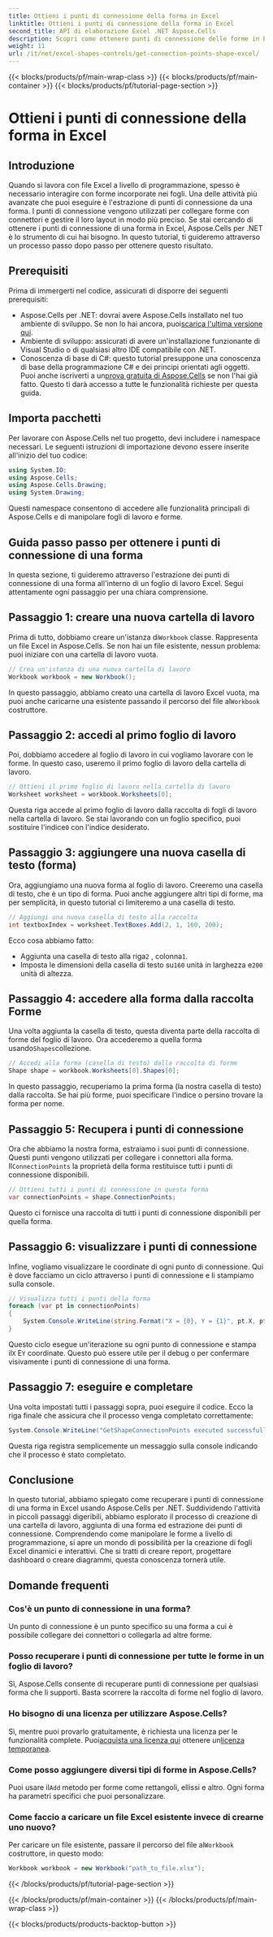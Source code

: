 ```yaml
---
title: Ottieni i punti di connessione della forma in Excel
linktitle: Ottieni i punti di connessione della forma in Excel
second_title: API di elaborazione Excel .NET Aspose.Cells
description: Scopri come ottenere punti di connessione delle forme in Excel con Aspose.Cells per .NET. Segui la nostra guida passo passo per estrarre e visualizzare facilmente i punti delle forme a livello di programmazione.
weight: 11
url: /it/net/excel-shapes-controls/get-connection-points-shape-excel/
---
```


{{< blocks/products/pf/main-wrap-class >}}
{{< blocks/products/pf/main-container >}}
{{< blocks/products/pf/tutorial-page-section >}}

# Ottieni i punti di connessione della forma in Excel

## Introduzione
Quando si lavora con file Excel a livello di programmazione, spesso è necessario interagire con forme incorporate nei fogli. Una delle attività più avanzate che puoi eseguire è l'estrazione di punti di connessione da una forma. I punti di connessione vengono utilizzati per collegare forme con connettori e gestire il loro layout in modo più preciso. Se stai cercando di ottenere i punti di connessione di una forma in Excel, Aspose.Cells per .NET è lo strumento di cui hai bisogno. In questo tutorial, ti guideremo attraverso un processo passo dopo passo per ottenere questo risultato.
## Prerequisiti
Prima di immergerti nel codice, assicurati di disporre dei seguenti prerequisiti:
- Aspose.Cells per .NET: dovrai avere Aspose.Cells installato nel tuo ambiente di sviluppo. Se non lo hai ancora, puoi[scarica l'ultima versione qui](https://releases.aspose.com/cells/net/).
- Ambiente di sviluppo: assicurati di avere un'installazione funzionante di Visual Studio o di qualsiasi altro IDE compatibile con .NET.
- Conoscenza di base di C#: questo tutorial presuppone una conoscenza di base della programmazione C# e dei principi orientati agli oggetti.
 Puoi anche iscriverti a un[prova gratuita di Aspose.Cells](https://releases.aspose.com/) se non l'hai già fatto. Questo ti darà accesso a tutte le funzionalità richieste per questa guida.

## Importa pacchetti
Per lavorare con Aspose.Cells nel tuo progetto, devi includere i namespace necessari. Le seguenti istruzioni di importazione devono essere inserite all'inizio del tuo codice:
```csharp
using System.IO;
using Aspose.Cells;
using Aspose.Cells.Drawing;
using System.Drawing;
```
Questi namespace consentono di accedere alle funzionalità principali di Aspose.Cells e di manipolare fogli di lavoro e forme.

## Guida passo passo per ottenere i punti di connessione di una forma
In questa sezione, ti guideremo attraverso l'estrazione dei punti di connessione di una forma all'interno di un foglio di lavoro Excel. Segui attentamente ogni passaggio per una chiara comprensione.
## Passaggio 1: creare una nuova cartella di lavoro
 Prima di tutto, dobbiamo creare un'istanza di`Workbook` classe. Rappresenta un file Excel in Aspose.Cells. Se non hai un file esistente, nessun problema: puoi iniziare con una cartella di lavoro vuota.
```csharp
// Crea un'istanza di una nuova cartella di lavoro
Workbook workbook = new Workbook();
```
 In questo passaggio, abbiamo creato una cartella di lavoro Excel vuota, ma puoi anche caricarne una esistente passando il percorso del file al`Workbook` costruttore.
## Passaggio 2: accedi al primo foglio di lavoro
Poi, dobbiamo accedere al foglio di lavoro in cui vogliamo lavorare con le forme. In questo caso, useremo il primo foglio di lavoro della cartella di lavoro.
```csharp
// Ottieni il primo foglio di lavoro nella cartella di lavoro
Worksheet worksheet = workbook.Worksheets[0];
```
 Questa riga accede al primo foglio di lavoro dalla raccolta di fogli di lavoro nella cartella di lavoro. Se stai lavorando con un foglio specifico, puoi sostituire l'indice`0` con l'indice desiderato.
## Passaggio 3: aggiungere una nuova casella di testo (forma)
Ora, aggiungiamo una nuova forma al foglio di lavoro. Creeremo una casella di testo, che è un tipo di forma. Puoi anche aggiungere altri tipi di forme, ma per semplicità, in questo tutorial ci limiteremo a una casella di testo.
```csharp
// Aggiungi una nuova casella di testo alla raccolta
int textboxIndex = worksheet.TextBoxes.Add(2, 1, 160, 200);
```
Ecco cosa abbiamo fatto:
-  Aggiunta una casella di testo alla riga`2` , colonna`1`.
-  Imposta le dimensioni della casella di testo su`160` unità in larghezza e`200` unità di altezza.
## Passaggio 4: accedere alla forma dalla raccolta Forme
 Una volta aggiunta la casella di testo, questa diventa parte della raccolta di forme del foglio di lavoro. Ora accederemo a quella forma usando`Shapes`collezione.
```csharp
// Accedi alla forma (casella di testo) dalla raccolta di forme
Shape shape = workbook.Worksheets[0].Shapes[0];
```
In questo passaggio, recuperiamo la prima forma (la nostra casella di testo) dalla raccolta. Se hai più forme, puoi specificare l'indice o persino trovare la forma per nome.
## Passaggio 5: Recupera i punti di connessione
Ora che abbiamo la nostra forma, estraiamo i suoi punti di connessione. Questi punti vengono utilizzati per collegare i connettori alla forma. Il`ConnectionPoints` la proprietà della forma restituisce tutti i punti di connessione disponibili.
```csharp
// Ottieni tutti i punti di connessione in questa forma
var connectionPoints = shape.ConnectionPoints;
```
Questo ci fornisce una raccolta di tutti i punti di connessione disponibili per quella forma.
## Passaggio 6: visualizzare i punti di connessione
Infine, vogliamo visualizzare le coordinate di ogni punto di connessione. Qui è dove facciamo un ciclo attraverso i punti di connessione e li stampiamo sulla console.
```csharp
// Visualizza tutti i punti della forma
foreach (var pt in connectionPoints)
{
    System.Console.WriteLine(string.Format("X = {0}, Y = {1}", pt.X, pt.Y));
}
```
 Questo ciclo esegue un'iterazione su ogni punto di connessione e stampa il`X` E`Y` coordinate. Questo può essere utile per il debug o per confermare visivamente i punti di connessione di una forma.
## Passaggio 7: eseguire e completare
Una volta impostati tutti i passaggi sopra, puoi eseguire il codice. Ecco la riga finale che assicura che il processo venga completato correttamente:
```csharp
System.Console.WriteLine("GetShapeConnectionPoints executed successfully.");
```
Questa riga registra semplicemente un messaggio sulla console indicando che il processo è stato completato.

## Conclusione
In questo tutorial, abbiamo spiegato come recuperare i punti di connessione di una forma in Excel usando Aspose.Cells per .NET. Suddividendo l'attività in piccoli passaggi digeribili, abbiamo esplorato il processo di creazione di una cartella di lavoro, aggiunta di una forma ed estrazione dei punti di connessione.
Comprendendo come manipolare le forme a livello di programmazione, si apre un mondo di possibilità per la creazione di fogli Excel dinamici e interattivi. Che si tratti di creare report, progettare dashboard o creare diagrammi, questa conoscenza tornerà utile.
## Domande frequenti
### Cos'è un punto di connessione in una forma?
Un punto di connessione è un punto specifico su una forma a cui è possibile collegare dei connettori o collegarla ad altre forme.
### Posso recuperare i punti di connessione per tutte le forme in un foglio di lavoro?
Sì, Aspose.Cells consente di recuperare punti di connessione per qualsiasi forma che li supporti. Basta scorrere la raccolta di forme nel foglio di lavoro.
### Ho bisogno di una licenza per utilizzare Aspose.Cells?
Sì, mentre puoi provarlo gratuitamente, è richiesta una licenza per le funzionalità complete. Puoi[acquista una licenza qui](https://purchase.aspose.com/buy) ottenere un[licenza temporanea](https://purchase.aspose.com/temporary-license/).
### Come posso aggiungere diversi tipi di forme in Aspose.Cells?
Puoi usare il`Add` metodo per forme come rettangoli, ellissi e altro. Ogni forma ha parametri specifici che puoi personalizzare.
### Come faccio a caricare un file Excel esistente invece di crearne uno nuovo?
 Per caricare un file esistente, passare il percorso del file al`Workbook` costruttore, in questo modo:  
```csharp
Workbook workbook = new Workbook("path_to_file.xlsx");
```
{{< /blocks/products/pf/tutorial-page-section >}}

{{< /blocks/products/pf/main-container >}}
{{< /blocks/products/pf/main-wrap-class >}}

{{< blocks/products/products-backtop-button >}}
